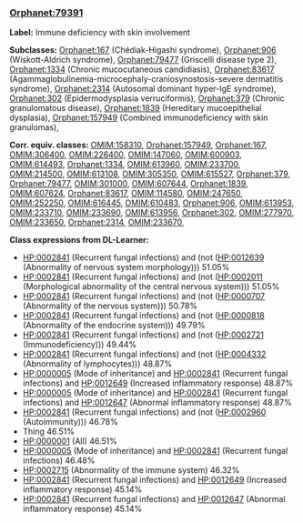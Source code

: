 
### [Orphanet:79391](http://www.orpha.net/ORDO/Orphanet_79391)
**Label:** Immune deficiency with skin involvement

**Subclasses:** [Orphanet:167](http://www.orpha.net/ORDO/Orphanet_167) (Chédiak-Higashi syndrome), [Orphanet:906](http://www.orpha.net/ORDO/Orphanet_906) (Wiskott-Aldrich syndrome), [Orphanet:79477](http://www.orpha.net/ORDO/Orphanet_79477) (Griscelli disease type 2), [Orphanet:1334](http://www.orpha.net/ORDO/Orphanet_1334) (Chronic mucocutaneous candidiasis), [Orphanet:83617](http://www.orpha.net/ORDO/Orphanet_83617) (Agammaglobulinemia-microcephaly-craniosynostosis-severe dermatitis syndrome), [Orphanet:2314](http://www.orpha.net/ORDO/Orphanet_2314) (Autosomal dominant hyper-IgE syndrome), [Orphanet:302](http://www.orpha.net/ORDO/Orphanet_302) (Epidermodysplasia verruciformis), [Orphanet:379](http://www.orpha.net/ORDO/Orphanet_379) (Chronic granulomatous disease), [Orphanet:1839](http://www.orpha.net/ORDO/Orphanet_1839) (Hereditary mucoepithelial dysplasia), [Orphanet:157949](http://www.orpha.net/ORDO/Orphanet_157949) (Combined immunodeficiency with skin granulomas), 

**Corr. equiv. classes:** [OMIM:158310](http://purl.obolibrary.org/obo/OMIM_158310), [Orphanet:157949](http://www.orpha.net/ORDO/Orphanet_157949), [Orphanet:167](http://www.orpha.net/ORDO/Orphanet_167), [OMIM:306400](http://purl.obolibrary.org/obo/OMIM_306400), [OMIM:226400](http://purl.obolibrary.org/obo/OMIM_226400), [OMIM:147060](http://purl.obolibrary.org/obo/OMIM_147060), [OMIM:600903](http://purl.obolibrary.org/obo/OMIM_600903), [OMIM:614493](http://purl.obolibrary.org/obo/OMIM_614493), [Orphanet:1334](http://www.orpha.net/ORDO/Orphanet_1334), [OMIM:613960](http://purl.obolibrary.org/obo/OMIM_613960), [OMIM:233700](http://purl.obolibrary.org/obo/OMIM_233700), [OMIM:214500](http://purl.obolibrary.org/obo/OMIM_214500), [OMIM:613108](http://purl.obolibrary.org/obo/OMIM_613108), [OMIM:305350](http://purl.obolibrary.org/obo/OMIM_305350), [OMIM:615527](http://purl.obolibrary.org/obo/OMIM_615527), [Orphanet:379](http://www.orpha.net/ORDO/Orphanet_379), [Orphanet:79477](http://www.orpha.net/ORDO/Orphanet_79477), [OMIM:301000](http://purl.obolibrary.org/obo/OMIM_301000), [OMIM:607644](http://purl.obolibrary.org/obo/OMIM_607644), [Orphanet:1839](http://www.orpha.net/ORDO/Orphanet_1839), [OMIM:607624](http://purl.obolibrary.org/obo/OMIM_607624), [Orphanet:83617](http://www.orpha.net/ORDO/Orphanet_83617), [OMIM:114580](http://purl.obolibrary.org/obo/OMIM_114580), [OMIM:247650](http://purl.obolibrary.org/obo/OMIM_247650), [OMIM:252250](http://purl.obolibrary.org/obo/OMIM_252250), [OMIM:616445](http://purl.obolibrary.org/obo/OMIM_616445), [OMIM:610483](http://purl.obolibrary.org/obo/OMIM_610483), [Orphanet:906](http://www.orpha.net/ORDO/Orphanet_906), [OMIM:613953](http://purl.obolibrary.org/obo/OMIM_613953), [OMIM:233710](http://purl.obolibrary.org/obo/OMIM_233710), [OMIM:233690](http://purl.obolibrary.org/obo/OMIM_233690), [OMIM:613956](http://purl.obolibrary.org/obo/OMIM_613956), [Orphanet:302](http://www.orpha.net/ORDO/Orphanet_302), [OMIM:277970](http://purl.obolibrary.org/obo/OMIM_277970), [OMIM:233650](http://purl.obolibrary.org/obo/OMIM_233650), [Orphanet:2314](http://www.orpha.net/ORDO/Orphanet_2314), [OMIM:233670](http://purl.obolibrary.org/obo/OMIM_233670), 

**Class expressions from DL-Learner:**

- [HP:0002841](http://purl.obolibrary.org/obo/HP_0002841) (Recurrent fungal infections) and (not ([HP:0012639](http://purl.obolibrary.org/obo/HP_0012639) (Abnormality of nervous system morphology))) 51.05%
- [HP:0002841](http://purl.obolibrary.org/obo/HP_0002841) (Recurrent fungal infections) and (not ([HP:0002011](http://purl.obolibrary.org/obo/HP_0002011) (Morphological abnormality of the central nervous system))) 51.05%
- [HP:0002841](http://purl.obolibrary.org/obo/HP_0002841) (Recurrent fungal infections) and (not ([HP:0000707](http://purl.obolibrary.org/obo/HP_0000707) (Abnormality of the nervous system))) 50.78%
- [HP:0002841](http://purl.obolibrary.org/obo/HP_0002841) (Recurrent fungal infections) and (not ([HP:0000818](http://purl.obolibrary.org/obo/HP_0000818) (Abnormality of the endocrine system))) 49.79%
- [HP:0002841](http://purl.obolibrary.org/obo/HP_0002841) (Recurrent fungal infections) and (not ([HP:0002721](http://purl.obolibrary.org/obo/HP_0002721) (Immunodeficiency))) 49.44%
- [HP:0002841](http://purl.obolibrary.org/obo/HP_0002841) (Recurrent fungal infections) and (not ([HP:0004332](http://purl.obolibrary.org/obo/HP_0004332) (Abnormality of lymphocytes))) 48.87%
- [HP:0000005](http://purl.obolibrary.org/obo/HP_0000005) (Mode of inheritance) and [HP:0002841](http://purl.obolibrary.org/obo/HP_0002841) (Recurrent fungal infections) and [HP:0012649](http://purl.obolibrary.org/obo/HP_0012649) (Increased inflammatory response) 48.87%
- [HP:0000005](http://purl.obolibrary.org/obo/HP_0000005) (Mode of inheritance) and [HP:0002841](http://purl.obolibrary.org/obo/HP_0002841) (Recurrent fungal infections) and [HP:0012647](http://purl.obolibrary.org/obo/HP_0012647) (Abnormal inflammatory response) 48.87%
- [HP:0002841](http://purl.obolibrary.org/obo/HP_0002841) (Recurrent fungal infections) and (not ([HP:0002960](http://purl.obolibrary.org/obo/HP_0002960) (Autoimmunity))) 46.78%
- Thing 46.51%
- [HP:0000001](http://purl.obolibrary.org/obo/HP_0000001) (All) 46.51%
- [HP:0000005](http://purl.obolibrary.org/obo/HP_0000005) (Mode of inheritance) and [HP:0002841](http://purl.obolibrary.org/obo/HP_0002841) (Recurrent fungal infections) 46.48%
- [HP:0002715](http://purl.obolibrary.org/obo/HP_0002715) (Abnormality of the immune system) 46.32%
- [HP:0002841](http://purl.obolibrary.org/obo/HP_0002841) (Recurrent fungal infections) and [HP:0012649](http://purl.obolibrary.org/obo/HP_0012649) (Increased inflammatory response) 45.14%
- [HP:0002841](http://purl.obolibrary.org/obo/HP_0002841) (Recurrent fungal infections) and [HP:0012647](http://purl.obolibrary.org/obo/HP_0012647) (Abnormal inflammatory response) 45.14%


